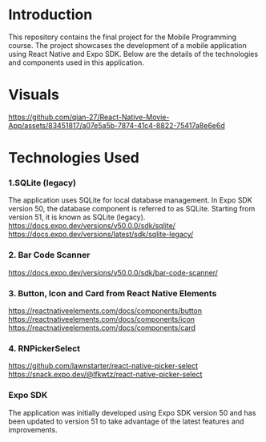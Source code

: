 # Introduction
This repository contains the final project for the Mobile Programming course. 
The project showcases the development of a mobile application using React Native and Expo SDK. 
Below are the details of the technologies and components used in this application.

# Visuals
https://github.com/qian-27/React-Native-Movie-App/assets/83451817/a07e5a5b-7874-41c4-8822-75417a8e6e6d

# Technologies Used
### 1.SQLite (legacy)
The application uses SQLite for local database management.
In Expo SDK version 50, the database component is referred to as SQLite. 
Starting from version 51, it is known as SQLite (legacy).
https://docs.expo.dev/versions/v50.0.0/sdk/sqlite/
https://docs.expo.dev/versions/latest/sdk/sqlite-legacy/

### 2. Bar Code Scanner
https://docs.expo.dev/versions/v50.0.0/sdk/bar-code-scanner/

### 3. Button, Icon and Card from React Native Elements
https://reactnativeelements.com/docs/components/button
https://reactnativeelements.com/docs/components/icon
https://reactnativeelements.com/docs/components/card

### 4. RNPickerSelect
https://github.com/lawnstarter/react-native-picker-select <br>
https://snack.expo.dev/@lfkwtz/react-native-picker-select

### Expo SDK
The application was initially developed using Expo SDK version 50
and has been updated to version 51 to take advantage of the latest features
and improvements.
